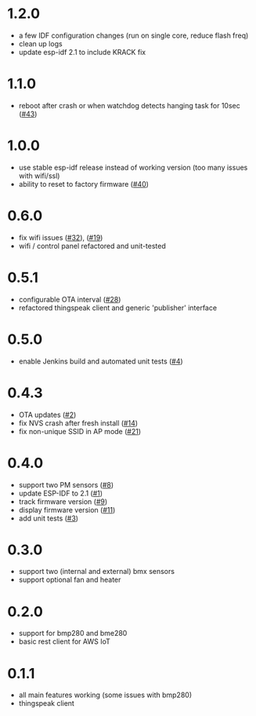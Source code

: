 # 1.2.0

- a few IDF configuration changes (run on single core, reduce flash freq)
- clean up logs
- update esp-idf 2.1 to include KRACK fix

# 1.1.0

- reboot after crash or when watchdog detects hanging task for 10sec ([#43](https://github.com/openairproject/sensor-esp32/issues/43))

# 1.0.0

- use stable esp-idf release instead of working version (too many issues with wifi/ssl)
- ability to reset to factory firmware ([#40](https://github.com/openairproject/sensor-esp32/issues/40))

# 0.6.0

- fix wifi issues ([#32](https://github.com/openairproject/sensor-esp32/issues/32)), ([#19](https://github.com/openairproject/sensor-esp32/issues/19))
- wifi / control panel refactored and unit-tested


# 0.5.1

- configurable OTA interval ([#28](https://github.com/openairproject/sensor-esp32/issues/28))
- refactored thingspeak client and generic 'publisher' interface

# 0.5.0

- enable Jenkins build and automated unit tests ([#4](https://github.com/openairproject/sensor-esp32/issues/4))

# 0.4.3

- OTA updates ([#2](https://github.com/openairproject/sensor-esp32/issues/2))
- fix NVS crash after fresh install ([#14](https://github.com/openairproject/sensor-esp32/issues/14))
- fix non-unique SSID in AP mode ([#21](https://github.com/openairproject/sensor-esp32/issues/21))

# 0.4.0

- support two PM sensors ([#8](https://github.com/openairproject/sensor-esp32/issues/8))
- update ESP-IDF to 2.1 ([#1](https://github.com/openairproject/sensor-esp32/issues/1))
- track firmware version ([#9](https://github.com/openairproject/sensor-esp32/issues/9))
- display firmware version ([#11](https://github.com/openairproject/sensor-esp32/issues/11))
- add unit tests ([#3](https://github.com/openairproject/sensor-esp32/issues/3))

# 0.3.0

- support two (internal and external) bmx sensors
- support optional fan and heater

# 0.2.0

- support for bmp280 and bme280
- basic rest client for AWS IoT

# 0.1.1

- all main features working (some issues with bmp280)
- thingspeak client






